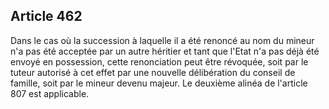 Article 462
----
Dans le cas où la succession à laquelle il a été renoncé au nom du mineur n'a
pas été acceptée par un autre héritier et tant que l'Etat n'a pas déjà été
envoyé en possession, cette renonciation peut être révoquée, soit par le tuteur
autorisé à cet effet par une nouvelle délibération du conseil de famille, soit
par le mineur devenu majeur. Le deuxième alinéa de l'article 807 est applicable.

